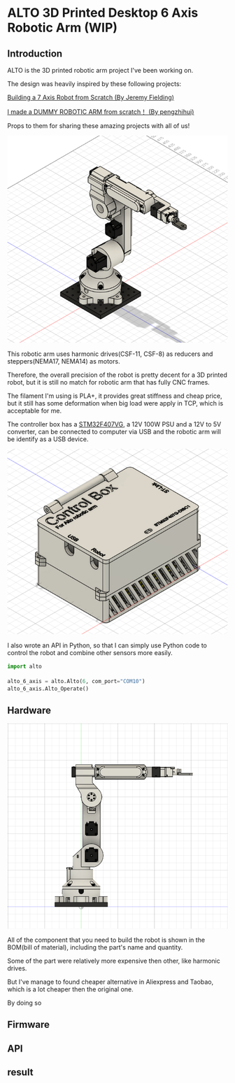# ALTO 3D Printed Desktop 6 Axis Robotic Arm (WIP)

## Introduction
ALTO is the 3D printed robotic arm project I've been working on.

The design was heavily inspired by these following projects:

[Building a 7 Axis Robot from Scratch (By Jeremy Fielding)](https://www.youtube.com/watch?v=HMSLPefUVeE&ab_channel=JeremyFielding)

[I made a DUMMY ROBOTIC ARM from scratch！ (By pengzhihui)](https://www.youtube.com/watch?v=HMSLPefUVeE&ab_channel=JeremyFielding)

Props to them for sharing these amazing projects with all of us!

![3D_view](image/3D_view.png)

This robotic arm uses harmonic drives(CSF-11, CSF-8) as reducers and steppers(NEMA17, NEMA14) as motors.

Therefore, the overall precision of the robot is pretty decent for a 3D printed robot, but it is still no match for robotic arm that has fully CNC frames.

The filament I'm using is PLA+, it provides great stiffness and cheap price, but it still has some deformation when big load were apply in TCP, which is acceptable for me.

The controller box has a [STM32F407VG](https://www.st.com/en/evaluation-tools/stm32f4discovery.html"link"), a 12V 100W PSU and a 12V to 5V converter, can be connected to computer via USB and the robotic arm will be identify as a USB device.

![controller](image/controller.png)

I also wrote an API in Python, so that I can simply use Python code to control the robot and combine other sensors more easily.

```python
import alto

alto_6_axis = alto.Alto(6, com_port="COM10")
alto_6_axis.Alto_Operate()
```

## Hardware

![side_view](image/side_view.png)



All of the component that you need to build the robot is shown in the BOM(bill of material), including the part's name and quantity.

Some of the part were relatively more expensive then other, like harmonic drives.

But I've manage to found cheaper alternative in Aliexpress and Taobao, which is a lot cheaper then the original one.

By doing so 

## Firmware

## API

## result